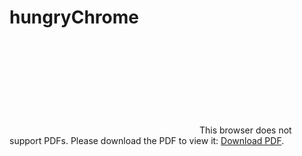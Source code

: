 # hungryChrome

<object data="https://github.com/xoxoaseka/hungryChrome/blob/master/report.pdf" type="application/pdf" width="700px" height="700px">
    <embed src="https://github.com/xoxoaseka/hungryChrome/blob/master/report.pdf">
        This browser does not support PDFs. Please download the PDF to view it: <a href="https://github.com/xoxoaseka/hungryChrome/blob/master/report.pdf">Download PDF</a>.</p>
    </embed>
</object>
